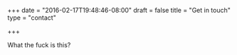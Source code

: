 +++
date = "2016-02-17T19:48:46-08:00"
draft = false
title = "Get in touch"
type = "contact"

+++

What the fuck is this?
